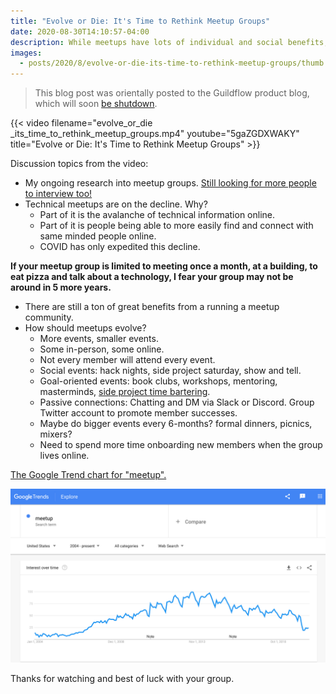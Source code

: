 ```yaml
---
title: "Evolve or Die: It's Time to Rethink Meetup Groups"
date: 2020-08-30T14:10:57-04:00
description: While meetups have lots of individual and social benefits, many have not evolved and are on a declining trajectory. In today’s video we’ll ponder as to the causes of this decline and how you can evolve your own meetup group to not only survive, but thrive.
images:
  - posts/2020/8/evolve-or-die-its-time-to-rethink-meetup-groups/thumb.jpeg
---
```


> This blog post was orientally posted to the Guildflow product blog, which will soon [be shutdown](/posts/2021/10/guildflow-shutdown/).

{{< video filename="evolve_or_die _its_time_to_rethink_meetup_groups.mp4" youtube="5gaZGDXWAKY" title="Evolve or Die: It's Time to Rethink Meetup Groups" >}}

Discussion topics from the video:

* My ongoing research into meetup groups. [Still looking for more people to interview too!](http://mikezornek.com/posts/2020/8/help-me-with-an-introduction-to-your-meetup-organizer/)
* Technical meetups are on the decline. Why?
	* Part of it is the avalanche of technical information online.
	* Part of it is people being able to more easily find and connect with same minded people online.
	* COVID has only expedited this decline.

**If your meetup group is limited to meeting once a month, at a building, to eat pizza and talk about a technology, I fear your group may not be around in 5 more years.**

* There are still a ton of great benefits from a running a meetup community.
* How should meetups evolve?
	* More events, smaller events.
	* Some in-person, some online.
	* Not every member will attend every event.
	* Social events: hack nights, side project saturday, show and tell.
	* Goal-oriented events: book clubs, workshops, mentoring, masterminds, [side project time bartering](http://mikezornek.com/posts/2020/8/bartering-with-other-developers-on-side-projects/).
	* Passive connections: Chatting and DM via Slack or Discord. Group Twitter account to promote member successes.
	* Maybe do bigger events every 6-months? formal dinners, picnics, mixers?
	* Need to spend more time onboarding new members when the group lives online.

[The Google Trend chart for "meetup".](https://trends.google.com/trends/explore?date=all&q=meetup)

![Chart of Google Trends for the word meetup since 2004.](chart.png)

Thanks for watching and best of luck with your group.
